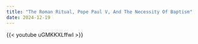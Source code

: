 ```yaml
---
title: "The Roman Ritual, Pope Paul V, And The Necessity Of Baptism"
date: 2024-12-19
---
```


{{< youtube uGMKKXLffwI >}}
